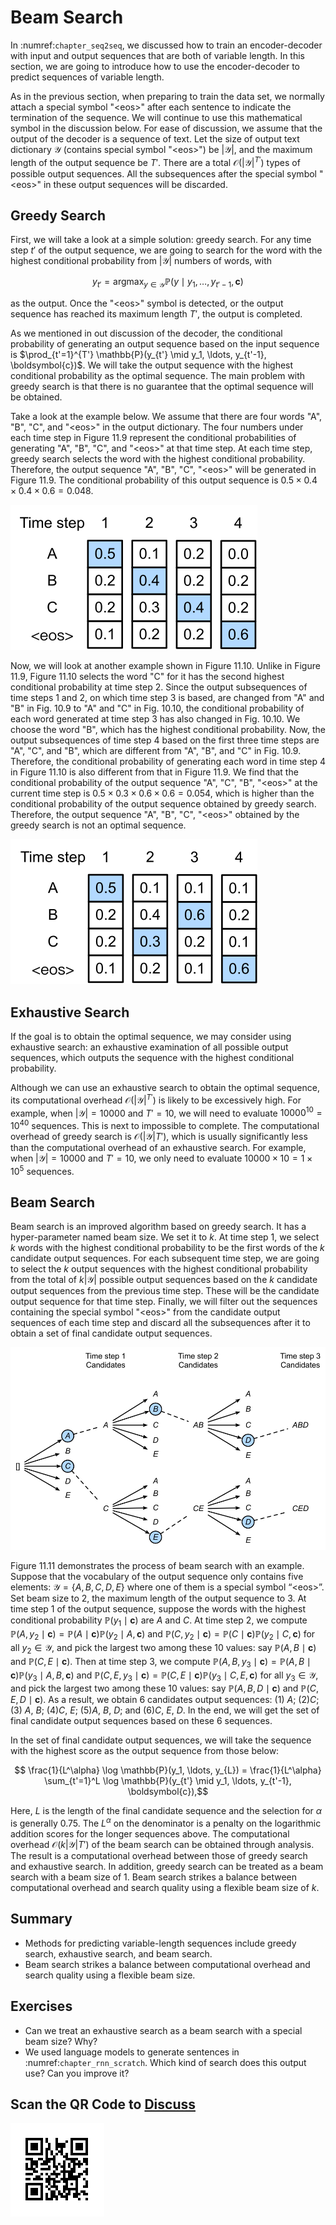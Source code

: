 # Beam Search

In :numref:`chapter_seq2seq`, we discussed how to train an encoder-decoder with input and output sequences that are both of variable length. In this section, we are going to introduce how to use the encoder-decoder to predict sequences of variable length.

As in the previous section, when preparing to train the data set, we normally attach a special symbol "&lt;eos&gt;" after each sentence to indicate the termination of the sequence. We will continue to use this mathematical symbol in the discussion below. For ease of discussion, we assume that the output of the decoder is a sequence of text. Let the size of output text dictionary $\mathcal{Y}$ (contains special symbol "&lt;eos&gt;") be $\left|\mathcal{Y}\right|$, and the maximum length of the output sequence be $T'$. There are a total $\mathcal{O}(\left|\mathcal{Y}\right|^{T'})$ types of possible output sequences. All the subsequences after the special symbol "&lt;eos&gt;" in these output sequences will be discarded.


## Greedy Search

First, we will take a look at a simple solution: greedy search. For any time step $t'$ of the output sequence, we are going to search for the word with the highest conditional probability from $|\mathcal{Y}|$ numbers of words, with

$$y_{t'} = \operatorname*{argmax}_{y \in \mathcal{Y}} \mathbb{P}(y \mid y_1, \ldots, y_{t'-1}, \boldsymbol{c})$$

as the output.  Once the "&lt;eos&gt;" symbol is detected, or the output sequence has reached its maximum length $T'$, the output is completed.

As we mentioned in out discussion of the decoder, the conditional probability of generating an output sequence based on the input sequence is $\prod_{t'=1}^{T'} \mathbb{P}(y_{t'} \mid y_1, \ldots, y_{t'-1}, \boldsymbol{c})$. We will take the output sequence with the highest conditional probability as the optimal sequence. The main problem with greedy search is that there is no guarantee that the optimal sequence will be obtained.

Take a look at the example below. We assume that there are four words "A", "B", "C", and "&lt;eos&gt;" in the output dictionary.  The four numbers under each time step in Figure 11.9 represent the conditional probabilities of generating "A", "B", "C", and "&lt;eos&gt;" at that time step.  At each time step, greedy search selects the word with the highest conditional probability. Therefore, the output sequence "A", "B", "C", "&lt;eos&gt;" will be generated in Figure 11.9. The conditional probability of this output sequence is $0.5\times0.4\times0.4\times0.6 = 0.048$.


![The four numbers under each time step represent the conditional probabilities of generating "A", "B", "C", and "&lt;eos&gt;" at that time step.  At each time step, greedy search selects the word with the highest conditional probability. ](../img/s2s_prob1.svg)


Now, we will look at another example shown in Figure 11.10. Unlike in Figure 11.9, Figure 11.10 selects the word "C" for it has the second highest conditional probability at time step 2. Since the output subsequences of time steps 1 and 2, on which time step 3 is based, are changed from "A" and "B" in Fig. 10.9 to "A" and "C" in Fig. 10.10, the conditional probability of each word generated at time step 3 has also changed in Fig. 10.10. We choose the word "B", which has the highest conditional probability. Now, the output subsequences of time step 4 based on the first three time steps are "A", "C", and "B", which are different from "A", "B", and "C" in Fig. 10.9. Therefore, the conditional probability of generating each word in time step 4 in Figure 11.10 is also different from that in Figure 11.9. We find that the conditional probability of the output sequence "A", "C", "B", "&lt;eos&gt;" at the current time step is $0.5\times0.3 \times0.6\times0.6=0.054$, which is higher than the conditional probability of the output sequence obtained by greedy search. Therefore, the output sequence "A", "B", "C", "&lt;eos&gt;" obtained by the greedy search is not an optimal sequence.

![The four numbers under each time step represent the conditional probabilities of generating "A", "B", "C", and "&lt;eos&gt;" at that time step.  At time step 2, the word "C", which has the second highest conditional probability, is selected. ](../img/s2s_prob2.svg)

## Exhaustive Search

If the goal is to obtain the optimal sequence, we may consider using exhaustive search: an exhaustive examination of all possible output sequences, which outputs the sequence with the highest conditional probability.

Although we can use an exhaustive search to obtain the optimal sequence, its computational overhead $\mathcal{O}(\left|\mathcal{Y}\right|^{T'})$ is likely to be excessively high. For example, when $|\mathcal{Y}|=10000$ and $T'=10$, we will need to evaluate $10000^{10} = 10^{40}$ sequences. This is next to impossible to complete. The computational overhead of greedy search is $\mathcal{O}(\left|\mathcal{Y}\right|T')$, which is usually significantly less than the computational overhead of an exhaustive search. For example, when $|\mathcal{Y}|=10000$ and $T'=10$, we only need to evaluate $10000\times10=1\times10^5$ sequences.


## Beam Search

Beam search is an improved algorithm based on greedy search. It has a hyper-parameter named beam size. We set it to $k$. At time step 1, we select $k$ words with the highest conditional probability to be the first words of the $k$ candidate output sequences. For each subsequent time step, we are going to select the $k$ output sequences with the highest conditional probability from the total of $k\left|\mathcal{Y}\right|$ possible output sequences based on the $k$ candidate output sequences from the previous time step. These will be the candidate output sequence for that time step. Finally, we will filter out the sequences containing the special symbol "&lt;eos&gt;" from the candidate output sequences of each time step and discard all the subsequences after it to obtain a set of final candidate output sequences.


![The beam search process. The beam size is 2 and the maximum length of the output sequence is 3. The candidate output sequences are $A$, $C$, $AB$, $CE$, $ABD$, and $CED$. ](../img/beam_search.svg)

Figure 11.11 demonstrates the process of beam search with an example. Suppose that the vocabulary of the output sequence only contains five elements: $\mathcal{Y} = \{A, B, C, D, E\}$ where one of them is a special symbol “&lt;eos&gt;”. Set beam size to 2, the maximum length of the output sequence to 3. At time step 1 of the output sequence, suppose the words with the highest conditional probability $\mathbb{P}(y_1 \mid \boldsymbol{c})$ are $A$ and $C$. At time step 2, we compute $\mathbb{P}(A, y_2 \mid \boldsymbol{c}) = \mathbb{P}(A \mid \boldsymbol{c})\mathbb{P}(y_2 \mid A, \boldsymbol{c})$ and $\mathbb{P}(C, y_2 \mid \boldsymbol{c}) = \mathbb{P}(C \mid \boldsymbol{c})\mathbb{P}(y_2 \mid C, \boldsymbol{c})$ for all $y_2 \in \mathcal{Y}$, and pick the largest two among these 10 values: say $\mathbb{P}(A, B \mid \boldsymbol{c})$ and $\mathbb{P}(C, E \mid \boldsymbol{c})$. Then at time step 3, we compute $\mathbb{P}(A, B, y_3 \mid \boldsymbol{c}) = \mathbb{P}(A, B \mid \boldsymbol{c})\mathbb{P}(y_3 \mid A, B, \boldsymbol{c})$ and $\mathbb{P}(C, E, y_3 \mid \boldsymbol{c}) = \mathbb{P}(C, E \mid \boldsymbol{c})\mathbb{P}(y_3 \mid C, E, \boldsymbol{c})$ for all $y_3 \in \mathcal{Y}$, and pick the largest two among these 10 values: say $\mathbb{P}(A, B, D \mid \boldsymbol{c})$ and $\mathbb{P}(C, E, D \mid  \boldsymbol{c})$. As a result, we obtain 6 candidates output sequences: (1) $A$; (2)$C$; (3) $A$, $B$; (4)$C$, $E$; (5)$A$, $B$, $D$; and (6)$C$, $E$, $D$. In the end, we will get the set of final candidate output sequences based on these 6 sequences.

In the set of final candidate output sequences, we will take the sequence with the highest score as the output sequence from those below:

$$ \frac{1}{L^\alpha} \log \mathbb{P}(y_1, \ldots, y_{L}) = \frac{1}{L^\alpha} \sum_{t'=1}^L \log \mathbb{P}(y_{t'} \mid y_1, \ldots, y_{t'-1}, \boldsymbol{c}),$$

Here, $L$ is the length of the final candidate sequence and the selection for $\alpha$ is generally 0.75. The $L^\alpha$ on the denominator is a penalty on the logarithmic addition scores for the longer sequences above. The computational overhead $\mathcal{O}(k\left|\mathcal{Y}\right|T')$ of the beam search can be obtained through analysis. The result is a computational overhead between those of greedy search and exhaustive search. In addition, greedy search can be treated as a beam search with a beam size of 1. Beam search strikes a balance between computational overhead and search quality using a flexible beam size of $k$.


## Summary

* Methods for predicting variable-length sequences include greedy search, exhaustive search, and beam search.
* Beam search strikes a balance between computational overhead and search quality using a flexible beam size.


## Exercises

* Can we treat an exhaustive search as a beam search with a special beam size? Why?
* We used language models to generate sentences in :numref:`chapter_rnn_scratch`. Which kind of search does this output use? Can you improve it?

## Scan the QR Code to [Discuss](https://discuss.mxnet.io/t/2394)

![](../img/qr_beam-search.svg)
